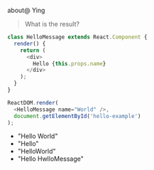 about@ Ying
> What is the result?
```js
class HelloMessage extends React.Component {
  render() {
    return (
      <div>
        Hello {this.props.name}
      </div>
    );
  }
}

ReactDOM.render(
  <HelloMessage name="World" />,
  document.getElementById('hello-example')
);
```
- "Hello World"
- "Hello"
- "HelloWorld"
- "Hello HwlloMessage"